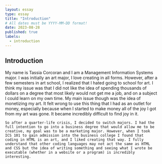 ```yaml
---
layout: essay
type: essay
title: "Introduction"
# All dates must be YYYY-MM-DD format!
date: 2023-08-28
published: true
labels:
  - introduction
---
```

## Introduction

My name is Tassia Corcoran and I am a Management Information Systems major. I was initially an art major, I love creating in all forms. However, after a few semesters in art school, I realized that I hated going to school for art. I think my issue was that I did not like the idea of spending thousands of dollars on a degree that most likely would not get me a job, and on a subject I could learn on my own time. My main issue though was the idea of monetizing my art. It felt wrong to use this thing that I had as an outlet for money, especially because when I started to make money all of the joy I got from my art was gone. It became incredibly difficult to find joy in it. 

	So after a quarter-life crisis, I decided to switch majors. I had the full intention to go into a business degree that would allow me to be creative, my goal was to be a marketing major. However, when I took ICS 101 to gain admission into the business college I found that coding in HTML is an art, and I liked creating that way. I fully understand that other coding languages may not act the same as HTML and CSS but the idea of writing something and seeing what I wrote be executable (whether in a website or a program) is incredibly interesting. 


